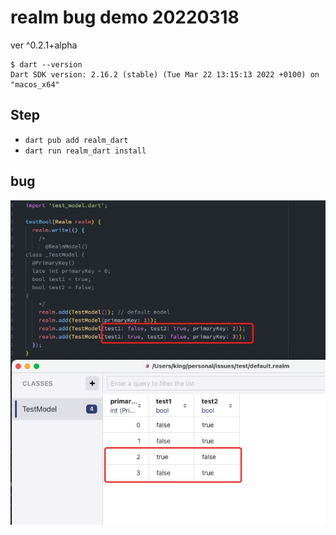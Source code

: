 # realm bug demo 20220318

ver ^0.2.1+alpha

``` shell
$ dart --version
Dart SDK version: 2.16.2 (stable) (Tue Mar 22 13:15:13 2022 +0100) on "macos_x64"
```

## Step

- `dart pub add realm_dart`
- `dart run realm_dart install`

## bug

![img](1650275208682.jpg)